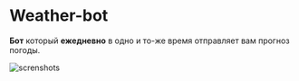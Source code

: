 # Weather-bot
__Бот__ который __ежедневно__ в одно и то-же время отправляет вам прогноз погоды.

![screnshots](https://i.imgur.com/aiqQxyg.png)
